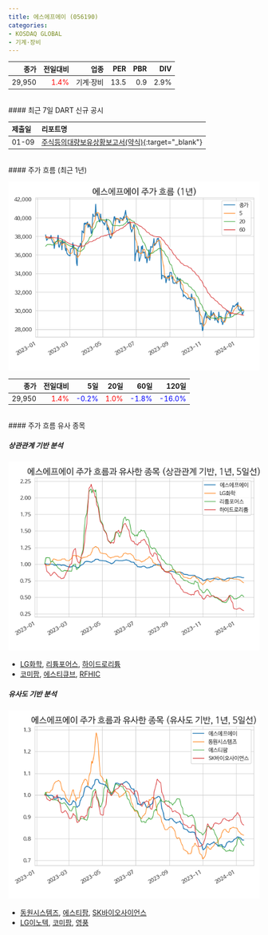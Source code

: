 ```yaml
---
title: 에스에프에이 (056190)
categories:
- KOSDAQ GLOBAL
- 기계·장비
---
```


|**종가**|**전일대비**|**업종**|**PER**|**PBR**|**DIV**|
|-------:|-----------:|-------:|------:|------:|------:|
|29,950|<span style="color: red">1.4%</span>|기계·장비|13.5|0.9|2.9%|

<!-- more -->

<br>
#### 최근 7일 DART 신규 공시


|**제출일**|**리포트명**|
|:-----|:-------|
|01-09|[주식등의대량보유상황보고서(약식)](https://dart.fss.or.kr/dsaf001/main.do?rcpNo=20240109000259){:target="_blank"}|

<br>
#### 주가 흐름 (최근 1년)

![056190](/assets/images/stock/056190.png)

|**종가**|**전일대비**|**5일**|**20일**|**60일**|**120일**|
|---:|-------:|--:|---:|---:|----:|
|29,950|<span style="color: red">1.4%</span>|<span style="color: blue">-0.2%</span>|<span style="color: red">1.0%</span>|<span style="color: blue">-1.8%</span>|<span style="color: blue">-16.0%</span>|

<br>
#### 주가 흐름 유사 종목

##### 상관관계 기반 분석

![056190](/assets/images/stock/056190_corr.png)
- [LG화학](/051910/), [리튬포어스](/073570/), [하이드로리튬](/101670/)
- [코미팜](/041960/), [에스티큐브](/052020/), [RFHIC](/218410/)

##### 유사도 기반 분석

![056190](/assets/images/stock/056190_sim.png)
- [동원시스템즈](/014820/), [에스티팜](/237690/), [SK바이오사이언스](/302440/)
- [LG이노텍](/011070/), [코미팜](/041960/), [영풍](/000670/)